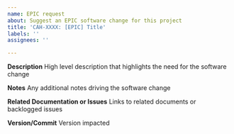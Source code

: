 ```yaml
---
name: EPIC request
about: Suggest an EPIC software change for this project
title: 'CAH-XXXX: [EPIC] Title'
labels: ''
assignees: ''

---
```


**Description**
High level description that highlights the need for the  software change

**Notes**
Any additional notes driving the software change

**Related Documentation or Issues**
Links to related documents or backlogged issues

**Version/Commit**
Version impacted
